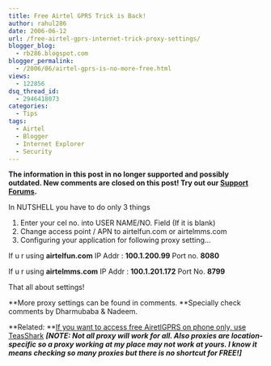 ```yaml
---
title: Free Airtel GPRS Trick is Back!
author: rahul286
date: 2006-06-12
url: /free-airtel-gprs-internet-trick-proxy-settings/
blogger_blog:
  - rb286.blogspot.com
blogger_permalink:
  - /2006/06/airtel-gprs-is-no-more-free.html
views:
  - 122856
dsq_thread_id:
  - 2946418073
categories:
  - Tips
tags:
  - Airtel
  - Blogger
  - Internet Explorer
  - Security
---
```

<p class="info">
  <strong>The information in this post in no longer supported and possibly outdated. New comments are closed on this post! Try out our <a title="Support Forums" href="http://devilsworkshop.org/support/">Support Forums</a>.</strong>
</p>

In NUTSHELL you have to do only 3 things

  1. Enter your cel no. into USER NAME/NO. Field (If it is blank)
  2. Change access point / APN to airtelfun.com or airtelmms.com
  3. Configuring your application for following proxy setting&#8230;

If u r using <span style="font-weight: bold;">airtelfun.com</span> IP Addr : <span style="font-weight: bold;">100.1.200.99</span> Port no. <span style="font-weight: bold;">8080</span>

If u r using <span style="font-weight: bold;">airtelmms.com</span> IP Addr : <span style="font-weight: bold;">100.1.201.172</span> Port No. <span style="font-weight: bold;">8799</span>

That all about settings!

**More proxy settings can be found in comments. **Specially check comments by Dharmubaba & Nadeem.

**Related: **[If you want to access free AiretlGPRS on phone only, use TeasShark][1] ***[NOTE: Not all proxy will work for all. Also proxies are location-specific so a proxy working at my place may not work at yours. I know it means checking so many proxies but there is no shortcut for FREE!]***

&nbsp;

 [1]: http://devilsworkshop.org/2008/06/19/access-free-airtel-gprs-using-teashark-browser/
